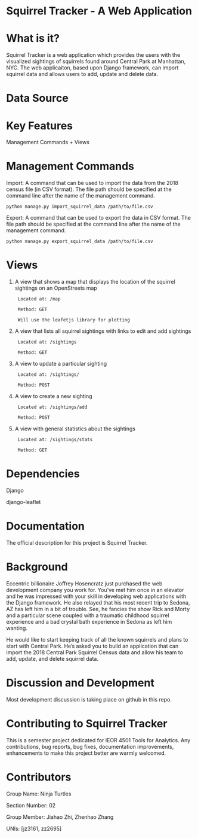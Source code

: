 # Squirrel Tracker - A Web Application

# What is it?

Squirrel Tracker is a web application which provides the users with the visualized sightings of squirrels found around Central Park at Manhattan, NYC. The web applicaiton, based upon Django framework, can import squirrel data and allows users to add, update and delete data.

# Data Source

[2018 Central Park Squirrel Census]: https://data.cityofnewyork.us/Environment/2018-Central-Park-Squirrel-Census-Squirrel-Data/vfnx-vebw

# Key Features 

Management Commands + Views

# Management Commands

Import: A command that can be used to import the data from the 2018 census file (in CSV format). The file path should be specified at the command line after the name of the management command.

    python manage.py import_squirrel_data /path/to/file.csv

Export: A command that can be used to export the data in CSV format. The file path should be specified at the command line after the name of the management command.

    python manage.py export_squirrel_data /path/to/file.csv

# Views

1. A view that shows a map that displays the location of the squirrel sightings on an OpenStreets map

        Located at: /map

        Method: GET

        Will use the leafetjs library for plotting

2. A view that lists all squirrel sightings with links to edit and add sightings

        Located at: /sightings

        Method: GET

3. A view to update a particular sighting

        Located at: /sightings/
        
        Method: POST

4. A view to create a new sighting

        Located at: /sightings/add

        Method: POST

5. A view with general statistics about the sightings

        Located at: /sightings/stats
        
        Method: GET

# Dependencies


Django

django-leaflet


# Documentation

The official description for this project is Squirrel Tracker.

# Background

Eccentric billionaire Joffrey Hosencratz just purchased the web development company you work for. You’ve met him once in an elevator and he was impressed with your skill in developing web applications with the Django framework. He also relayed that his most recent trip to Sedona, AZ has left him in a bit of trouble. See, he fancies the show Rick and Morty and a particular scene coupled with a traumatic childhood squirrel experience and a bad crystal bath experience in Sedona as left him wanting.

He would like to start keeping track of all the known squirrels and plans to start with Central Park. He’s asked you to build an application that can import the 2018 Central Park Squirrel Census data and allow his team to add, update, and delete squirrel data.

# Discussion and Development

Most development discussion is taking place on github in this repo.

# Contributing to Squirrel Tracker

This is a semester project dedicated for IEOR 4501 Tools for Analytics. Any contributions, bug reports, bug fixes, documentation improvements, enhancements to make this project better are warmly welcomed.

# Contributors

Group Name: Ninja Turtles

Section Number: 02

Group Member: Jiahao Zhi, Zhenhao Zhang

UNIs: [jz3161, zz2695]
